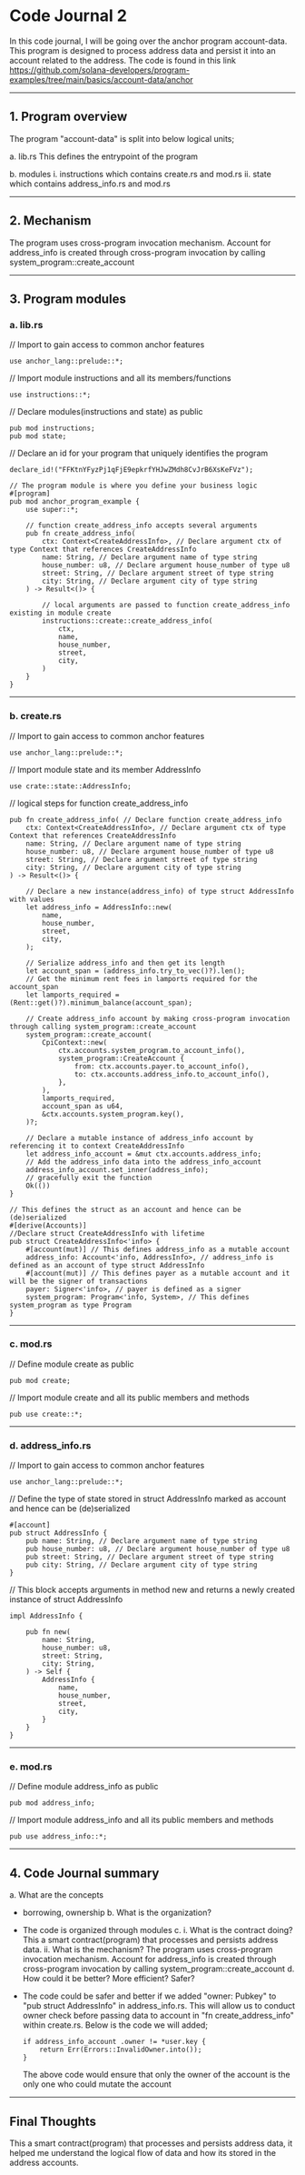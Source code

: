 # Code Journal 2

In this code journal, I will be going over the anchor program account-data.
This program is designed to process address data and persist it into an account related to the address.
The code is found in this link https://github.com/solana-developers/program-examples/tree/main/basics/account-data/anchor

---

## 1. Program overview

The program "account-data" is split into below logical units;

a.
lib.rs
This defines the entrypoint of the program

b.
modules
i. instructions which contains create.rs and mod.rs
ii. state which contains address_info.rs and mod.rs

---

## 2. Mechanism


The program uses cross-program invocation mechanism.
Account for address_info is created through cross-program invocation by calling system_program::create_account

---

## 3. Program modules

### a. lib.rs

// Import to gain access to common anchor features

```
use anchor_lang::prelude::*;
```

// Import module instructions and all its members/functions

```
use instructions::*;
```

// Declare modules(instructions and state) as public

```
pub mod instructions;
pub mod state;
```

// Declare an id for your program that uniquely identifies the program

```
declare_id!("FFKtnYFyzPj1qFjE9epkrfYHJwZMdh8CvJrB6XsKeFVz");
```

```
// The program module is where you define your business logic
#[program]
pub mod anchor_program_example {
    use super::*;
	
	// function create_address_info accepts several arguments
    pub fn create_address_info(
        ctx: Context<CreateAddressInfo>, // Declare argument ctx of type Context that references CreateAddressInfo
        name: String, // Declare argument name of type string
        house_number: u8, // Declare argument house_number of type u8
        street: String, // Declare argument street of type string
        city: String, // Declare argument city of type string
    ) -> Result<()> {
        
		// local arguments are passed to function create_address_info existing in module create
        instructions::create::create_address_info(
            ctx,
            name,
            house_number,
            street,
            city,
        )
    }
}
```

---

### b. create.rs

// Import to gain access to common anchor features

```
use anchor_lang::prelude::*;
```

// Import module state and its member AddressInfo

```
use crate::state::AddressInfo;
```

// logical steps for function create_address_info

```
pub fn create_address_info( // Declare function create_address_info
    ctx: Context<CreateAddressInfo>, // Declare argument ctx of type Context that references CreateAddressInfo
    name: String, // Declare argument name of type string
    house_number: u8, // Declare argument house_number of type u8
    street: String, // Declare argument street of type string
    city: String, // Declare argument city of type string
) -> Result<()> {
	
	// Declare a new instance(address_info) of type struct AddressInfo with values 
    let address_info = AddressInfo::new(
        name,
        house_number,
        street,
        city,
    );

	// Serialize address_info and then get its length
    let account_span = (address_info.try_to_vec()?).len();
	// Get the minimum rent fees in lamports required for the account_span
    let lamports_required = (Rent::get()?).minimum_balance(account_span);
	
	// Create address_info account by making cross-program invocation through calling system_program::create_account
    system_program::create_account(
        CpiContext::new(
            ctx.accounts.system_program.to_account_info(),
            system_program::CreateAccount {
                from: ctx.accounts.payer.to_account_info(),
                to: ctx.accounts.address_info.to_account_info(),
            },
        ),
        lamports_required,
        account_span as u64,
        &ctx.accounts.system_program.key(),
    )?;

	// Declare a mutable instance of address_info account by referencing it to context CreateAddressInfo
    let address_info_account = &mut ctx.accounts.address_info;
	// Add the address_info data into the address_info_account
    address_info_account.set_inner(address_info);
	// gracefully exit the function
    Ok(())
}
```

```
// This defines the struct as an account and hence can be (de)serialized
#[derive(Accounts)]
//Declare struct CreateAddressInfo with lifetime
pub struct CreateAddressInfo<'info> {
    #[account(mut)] // This defines address_info as a mutable account
    address_info: Account<'info, AddressInfo>, // address_info is defined as an account of type struct AddressInfo
    #[account(mut)] // This defines payer as a mutable account and it will be the signer of transactions
    payer: Signer<'info>, // payer is defined as a signer
    system_program: Program<'info, System>, // This defines system_program as type Program
}
```

---

### c. mod.rs

// Define module create as public

```
pub mod create;
```

// Import module create and all its public members and methods

```
pub use create::*;
```

---

### d. address_info.rs

// Import to gain access to common anchor features

```
use anchor_lang::prelude::*;
```

// Define the type of state stored in struct AddressInfo marked as account and hence can be (de)serialized

```
#[account]
pub struct AddressInfo {
    pub name: String, // Declare argument name of type string
    pub house_number: u8, // Declare argument house_number of type u8
    pub street: String, // Declare argument street of type string
    pub city: String, // Declare argument city of type string
}
```

// This block accepts arguments in method new and returns a newly created instance of struct AddressInfo

```
impl AddressInfo {

    pub fn new(
        name: String,
        house_number: u8,
        street: String,
        city: String,
    ) -> Self {
        AddressInfo {
            name,
            house_number,
            street,
            city,
        }
    }
}
```

---

### e. mod.rs

// Define module address_info as public

```
pub mod address_info;
```

// Import module address_info and all its public members and methods

```
pub use address_info::*;
```

---

## 4. Code Journal summary

a. What are the concepts 
  - borrowing, ownership
b. What is the organization?
  - The code is organized through modules
c. 
i. What is the contract doing?
   This a smart contract(program) that processes and persists address data. 
ii. What is the mechanism? 
    The program uses cross-program invocation mechanism.
    Account for address_info is created through cross-program invocation by calling system_program::create_account
d. How could it be better? More efficient? Safer?
  - The code could be safer and better if we added "owner: Pubkey" to "pub struct AddressInfo" in address_info.rs.
    This will allow us to conduct owner check before passing data to account in "fn create_address_info" within create.rs.
	Below is the code we will added;
	
	```
	if address_info_account .owner != *user.key {
        return Err(Errors::InvalidOwner.into());
    }
	```	
	
	The above code would ensure that only the owner of the account is the only one who could mutate the account 

---

## Final Thoughts

This a smart contract(program) that processes and persists address data, it helped me understand the logical flow of data and how its stored in the address accounts. 
